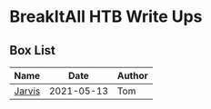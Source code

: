 # BreakItAll HTB Write Ups

## Box List

| Name                                                 | Date       | Author |
| ---------------------------------------------------- | ---------- | ------ |
| [Jarvis](https://breakitall.github.io/htb-writeups/) | 2021-05-13 | Tom    |
